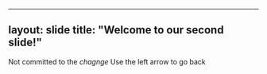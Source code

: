----
layout: slide
title: "Welcome to our second slide!"
----
Not committed to the *chagnge*
Use the left arrow to go back
